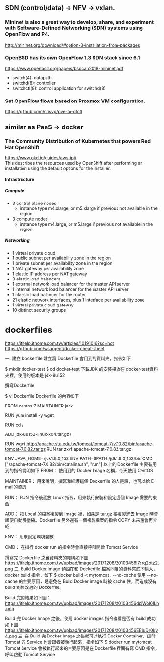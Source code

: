 ## SDN (control/data) -> NFV -> vxlan.
### Mininet is also a great way to develop, share, and experiment with Software-Defined Networking (SDN) systems using OpenFlow and P4.
http://mininet.org/download/#option-3-installation-from-packages
### OpenBSD has its own OpenFlow 1.3 SDN stack since 6.1
https://www.openbsd.org/papers/bsdcan2018-mininet.pdf
- switch(4): datapath
- switchd(8): controller
- switchctl(8): control application for switchd(8)
### Set OpenFlow flows based on Proxmox VM configuration.
https://github.com/crisvp/pve-to-ofctl
## similar as PaaS -> docker
### The Community Distribution of Kubernetes that powers Red Hat OpenShift
https://www.okd.io/guides/aws-ipi/ <br>
This describes the resources used by OpenShift after performing an installation using the default options for the installer.
#### Infrastructure
##### Compute
- 3 control plane nodes
  - instance type m4.xlarge, or m5.xlarge if previous not available in the region
- 3 compute nodes
  - instance type m4.large, or m5.large if previous not available in the region
##### Networking
- 1 virtual private cloud
- 1 public subnet per availability zone in the region
- 1 private subnet per availability zone in the region
- 1 NAT gateway per availability zone
- 1 elastic IP address per NAT gateway
- 3 elastic load balancers
- 1 external network load balancer for the master API server
- 1 internal network load balancer for the master API server
- 1 classic load balancer for the router
- 21 elastic network interfaces, plus 1 interface per availability zone
- 1 virtual private cloud gateway
- 10 distinct security groups

# dockerfiles
https://ithelp.ithome.com.tw/articles/10191016?sc=hot <br>
https://github.com/wsargent/docker-cheat-sheet

一. 建立 Dockerfile
建立寫 Dockerfile 會用到的資料夾，指令如下

$ mkdir docker-test
$ cd docker-test
下載JDK 的安裝檔放在 docker-test資料夾裡，使用的版本是 jdk-8u152

撰寫Dockerfile

$ vi Dockerfile
Dockerfile 的內容如下

FROM centos:7
MAINTAINER jack

RUN yum install -y wget

RUN cd /

ADD jdk-8u152-linux-x64.tar.gz /

RUN wget http://apache.stu.edu.tw/tomcat/tomcat-7/v7.0.82/bin/apache-tomcat-7.0.82.tar.gz
RUN tar zxvf apache-tomcat-7.0.82.tar.gz

ENV JAVA_HOME=/jdk1.8.0_152
ENV PATH=$PATH:/jdk1.8.0_152/bin
CMD ["/apache-tomcat-7.0.82/bin/catalina.sh", "run"]
以上的 Dockerfile 主要有用到的指令說明如下
FROM： 使用到的 Docker Image 名稱，今天使用 CentOS

MAINTAINER： 用來說明，撰寫和維護這個 Dockerfile 的人是誰，也可以給 E-mail的資訊

RUN： RUN 指令後面放 Linux 指令，用來執行安裝和設定這個 Image 需要的東西

ADD： 把 Local 的檔案複製到 Image 裡，如果是 tar.gz 檔複製進去 Image 時會順便自動解壓縮。Dockerfile 另外還有一個複製檔案的指令 COPY 未來還會再介紹

ENV： 用來設定環境變數

CMD： 在指行 docker run 的指令時會直接呼叫開啟 Tomcat Service

撰寫完 Dockerfile 之後資料夾的結構如下圖
https://ithelp.ithome.com.tw/upload/images/20171208/20103456l7crq2otz2.png
二. Build Docker Image
預設在和 Dockerfile 檔案同層的資料夾底下輸入， docker build 指令，如下
$ docker build -t mytomcat . --no-cache
使用 --no-cache 的主要原因，是避免在 Build Docker image 時被 cache 住，而造成沒有 build 到修改過的 Dockerfile。

Build 完的結果如下圖：
https://ithelp.ithome.com.tw/upload/images/20171208/20103456dpjWol6ILh.png

Build 完 Docker Image 之後，使用 docker images 指令查看是否有 build 成功如下圖
https://ithelp.ithome.com.tw/upload/images/20171208/20103456EE1uDr0ky4.png
三. 在 Build 完 Docker Image 之後就可以執行 Docker Container，這時Tomcat 的 Service 也會跟者被執行起來，指令如下
$ docker run mytomcat
Tomcat Service 會被執行起來的主要原因是在 Dockerfile 裡面有寫 CMD 指令，呼叫啟動 Tomcat Service
